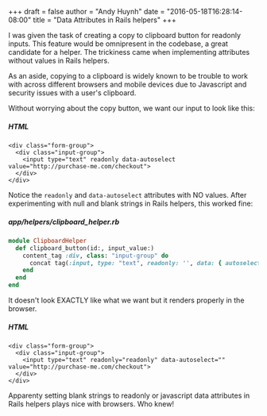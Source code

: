 +++
draft = false
author = "Andy Huynh"
date = "2016-05-18T16:28:14-08:00"
title = "Data Attributes in Rails helpers"
+++

I was given the task of creating a copy to clipboard button for readonly inputs. This feature would be omnipresent in the codebase, a great candidate for a helper. The trickiness came when implementing attributes without values in Rails helpers. 

As an aside, copying to a clipboard is widely known to be trouble to work with across different browsers and mobile devices due to Javascript and security issues with a user's clipboard.

Without worrying about the copy button, we want our input to look like this:

##### HTML
```
<div class="form-group">
  <div class="input-group">
    <input type="text" readonly data-autoselect value="http://purchase-me.com/checkout">
  </div>
</div>
```

Notice the `readonly` and `data-autoselect` attributes with NO values. After experimenting with null and blank strings in Rails helpers, this worked fine:

##### app/helpers/clipboard_helper.rb
```ruby
module ClipboardHelper
  def clipboard_button(id:, input_value:)
    content_tag :div, class: "input-group" do
      concat tag(:input, type: "text", readonly: '', data: { autoselect: '' }, value: input_value)
    end
  end
end 
```

It doesn't look EXACTLY like what we want but it renders properly in the browser.

##### HTML
```
<div class="form-group">
  <div class="input-group">
    <input type="text" readonly="readonly" data-autoselect="" value="http://purchase-me.com/checkout">
  </div>
</div>
```

Apparenty setting blank strings to readonly or javascript data attributes in Rails helpers plays nice with browsers. Who knew!
